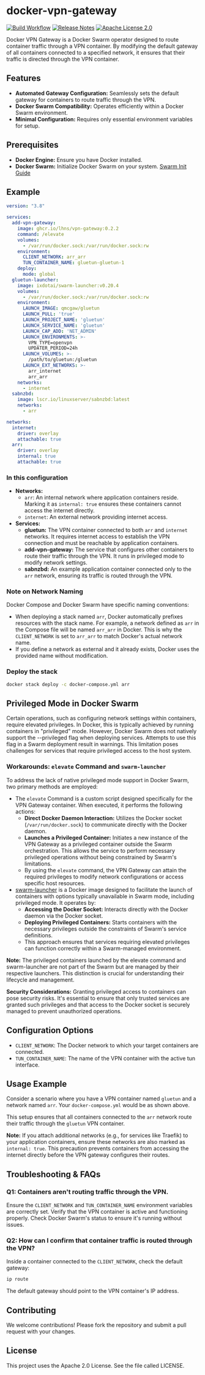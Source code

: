 # docker-vpn-gateway

[![Build Workflow](https://github.com/lhns/docker-vpn-gateway/workflows/build/badge.svg)](https://github.com/lhns/docker-vpn-gateway/actions?query=workflow%3Abuild)
[![Release Notes](https://img.shields.io/github/release/lhns/docker-vpn-gateway.svg?maxAge=3600)](https://github.com/lhns/docker-vpn-gateway/releases/latest)
[![Apache License 2.0](https://img.shields.io/github/license/lhns/docker-vpn-gateway.svg?maxAge=3600)](https://www.apache.org/licenses/LICENSE-2.0)

Docker VPN Gateway is a Docker Swarm operator designed to route container traffic through a VPN container. By modifying the default gateway of all containers connected to a specified network, it ensures that their traffic is directed through the VPN container.

## Features

- **Automated Gateway Configuration:** Seamlessly sets the default gateway for containers to route traffic through the VPN.
- **Docker Swarm Compatibility:** Operates efficiently within a Docker Swarm environment.
- **Minimal Configuration:** Requires only essential environment variables for setup.

## Prerequisites

- **Docker Engine:** Ensure you have Docker installed.
- **Docker Swarm:** Initialize Docker Swarm on your system. [Swarm Init Guide](https://docs.docker.com/engine/swarm/swarm-tutorial/create-swarm/)

## Example

```yml
version: "3.8"

services:
  add-vpn-gateway:
    image: ghcr.io/lhns/vpn-gateway:0.2.2
    command: /elevate
    volumes:
      - /var/run/docker.sock:/var/run/docker.sock:rw
    environment:
      CLIENT_NETWORK: arr_arr
      TUN_CONTAINER_NAME: gluetun-gluetun-1
    deploy:
      mode: global
  gluetun-launcher:
    image: ixdotai/swarm-launcher:v0.20.4
    volumes:
      - /var/run/docker.sock:/var/run/docker.sock:rw
    environment:
      LAUNCH_IMAGE: qmcgaw/gluetun
      LAUNCH_PULL: 'true'
      LAUNCH_PROJECT_NAME: 'gluetun'
      LAUNCH_SERVICE_NAME: 'gluetun'
      LAUNCH_CAP_ADD: 'NET_ADMIN'
      LAUNCH_ENVIRONMENTS: >-
        VPN_TYPE=openvpn
        UPDATER_PERIOD=24h
      LAUNCH_VOLUMES: >-
        /path/to/gluetun:/gluetun
      LAUNCH_EXT_NETWORKS: >-
        arr_internet
        arr_arr
    networks:
      - internet
  sabnzbd:
    image: lscr.io/linuxserver/sabnzbd:latest
    networks:
      - arr

networks:
  internet:
    driver: overlay
    attachable: true
  arr:
    driver: overlay
    internal: true
    attachable: true
```

### In this configuration

- **Networks:**
  - `arr`: An internal network where application containers reside. Marking it as `internal: true` ensures these containers cannot access the internet directly.
  - `internet`: An external network providing internet access.
- **Services:**
  - **gluetun:** The VPN container connected to both `arr` and `internet` networks. It requires internet access to establish the VPN connection and must be reachable by application containers.
  - **add-vpn-gateway:** The service that configures other containers to route their traffic through the VPN. It runs in privileged mode to modify network settings.
  - **sabnzbd:** An example application container connected only to the `arr` network, ensuring its traffic is routed through the VPN.

### Note on Network Naming

Docker Compose and Docker Swarm have specific naming conventions:
- When deploying a stack named `arr`, Docker automatically prefixes resources with the stack name. For example, a network defined as `arr` in the Compose file will be named `arr_arr` in Docker. This is why the `CLIENT_NETWORK` is set to `arr_arr` to match Docker's actual network name.
- If you define a network as external and it already exists, Docker uses the provided name without modification.

### Deploy the stack

```sh
docker stack deploy -c docker-compose.yml arr
```

## Privileged Mode in Docker Swarm

Certain operations, such as configuring network settings within containers, require elevated privileges. In Docker, this is typically achieved by running containers in "privileged" mode. However, Docker Swarm does not natively support the --privileged flag when deploying services. Attempts to use this flag in a Swarm deployment result in warnings. This limitation poses challenges for services that require privileged access to the host system.

### Workarounds: `elevate` Command and `swarm-launcher`

To address the lack of native privileged mode support in Docker Swarm, two primary methods are employed:
- The `elevate` Command is a custom script designed specifically for the VPN Gateway container. When executed, it performs the following actions:
  - **Direct Docker Daemon Interaction:** Utilizes the Docker socket (`/var/run/docker.sock`) to communicate directly with the Docker daemon.
  - **Launches a Privileged Container:** Initiates a new instance of the VPN Gateway as a privileged container outside the Swarm orchestration. This allows the service to perform necessary privileged operations without being constrained by Swarm's limitations.
  - By using the `elevate` command, the VPN Gateway can attain the required privileges to modify network configurations or access specific host resources.
- [swarm-launcher](https://github.com/ix-ai/swarm-launcher) is a Docker image designed to facilitate the launch of containers with options typically unavailable in Swarm mode, including privileged mode. It operates by:
  - **Accessing the Docker Socket:** Interacts directly with the Docker daemon via the Docker socket.
  - **Deploying Privileged Containers:** Starts containers with the necessary privileges outside the constraints of Swarm's service definitions.
  - This approach ensures that services requiring elevated privileges can function correctly within a Swarm-managed environment.

**Note:** The privileged containers launched by the elevate command and swarm-launcher are not part of the Swarm but are managed by their respective launchers. This distinction is crucial for understanding their lifecycle and management.

**Security Considerations:**
Granting privileged access to containers can pose security risks. It's essential to ensure that only trusted services are granted such privileges and that access to the Docker socket is securely managed to prevent unauthorized operations.

## Configuration Options

- `CLIENT_NETWORK`: The Docker network to which your target containers are connected.
- `TUN_CONTAINER_NAME`: The name of the VPN container with the active tun interface.

## Usage Example

Consider a scenario where you have a VPN container named `gluetun` and a network named `arr`. Your `docker-compose.yml` would be as shown above.

This setup ensures that all containers connected to the `arr` network route their traffic through the `gluetun` VPN container.

**Note:** If you attach additional networks (e.g., for services like Traefik) to your application containers, ensure these networks are also marked as `internal: true`. This precaution prevents containers from accessing the internet directly before the VPN gateway configures their routes.

## Troubleshooting & FAQs

### Q1: Containers aren't routing traffic through the VPN.

Ensure the `CLIENT_NETWORK` and `TUN_CONTAINER_NAME` environment variables are correctly set.
Verify that the VPN container is active and functioning properly.
Check Docker Swarm's status to ensure it's running without issues.

### Q2: How can I confirm that container traffic is routed through the VPN?

Inside a container connected to the `CLIENT_NETWORK`, check the default gateway:
```sh
ip route
```
The default gateway should point to the VPN container's IP address.

## Contributing

We welcome contributions! Please fork the repository and submit a pull request with your changes.

## License

This project uses the Apache 2.0 License. See the file called LICENSE.
